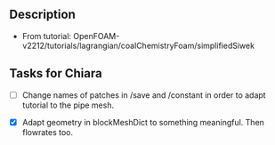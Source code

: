## Description

* From tutorial: OpenFOAM-v2212/tutorials/lagrangian/coalChemistryFoam/simplifiedSiwek

## Tasks for Chiara

- [ ] Change names of patches in /save and /constant in order to adapt tutorial to the pipe mesh. 
- [x] Adapt geometry in blockMeshDict to something meaningful. Then flowrates too.

